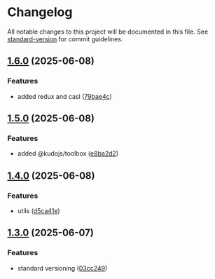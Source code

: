 # Changelog

All notable changes to this project will be documented in this file. See [standard-version](https://github.com/conventional-changelog/standard-version) for commit guidelines.

## [1.6.0](https://github.com/msi404/kudo-app/compare/v1.5.0...v1.6.0) (2025-06-08)


### Features

* added redux and casl ([79bae4c](https://github.com/msi404/kudo-app/commit/79bae4c6d084a4320f82fac663d088f9224e36e7))

## [1.5.0](https://github.com/msi404/kudo-app/compare/v1.4.0...v1.5.0) (2025-06-08)


### Features

* added @kudojs/toolbox ([e8ba2d2](https://github.com/msi404/kudo-app/commit/e8ba2d20fe265ce72395962746488360f2a508f2))

## [1.4.0](https://github.com/msi404/kudo-app/compare/v1.3.0...v1.4.0) (2025-06-08)


### Features

* utils ([d5ca41e](https://github.com/msi404/kudo-app/commit/d5ca41e1464324241fbca85f44fbb74d7e5aa248))

## [1.3.0](https://github.com/msi404/kudo-app/compare/v1.2.0...v1.3.0) (2025-06-07)


### Features

* standard versioning ([03cc249](https://github.com/msi404/kudo-app/commit/03cc24963a1113a9ef24a0b72fdb1fb32a5cd72d))
